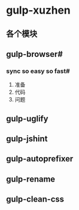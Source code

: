 gulp-xuzhen
===
各个模块
--
## gulp-browser#

### sync so easy so fast#
1. 准备
2. 代码
3. 问题
## gulp-uglify

## gulp-jshint

## gulp-autoprefixer

## gulp-rename

## gulp-clean-css

